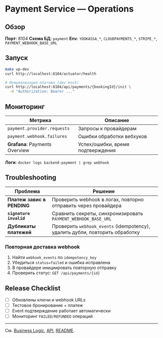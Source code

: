 # Payment Service — Operations

## Обзор

**Порт**: 8104
**Схема БД**: `payment`
**Env**: `YOOKASSA_*`, `CLOUDPAYMENTS_*`, `STRIPE_*`, `PAYMENT_WEBHOOK_BASE_URL`

## Запуск

```bash
make up-dev
curl http://localhost:8104/actuator/health

# Инициализация платежа (dev mock)
curl http://localhost:8104/api/payments/{bookingId}/init \
  -H "Authorization: Bearer ..."
```

## Мониторинг

| Метрика | Описание |
|---------|----------|
| `payment.provider.requests` | Запросы к провайдерам |
| `payment.webhook.failures` | Ошибки обработки вебхуков |
| **Grafana**: Payments Overview | Успех/ошибки, время подтверждения |

**Логи**: `docker logs backend-payment | grep webhook`

## Troubleshooting

| Проблема | Решение |
|----------|---------|
| **Платеж завис в PENDING** | Проверить webhook в логах, повторно отправить через провайдера |
| **`signature invalid`** | Сравнить секреты, синхронизировать `PAYMENT_WEBHOOK_BASE_URL` |
| **Дубликаты платежей** | Проверить `webhook_events` (idempotency), удалить дубли, повторить обработку |

### Повторная доставка webhook

1. Найти `webhook_events` по `idempotency_key`
2. Убедиться `status=failed` и ошибка исправлена
3. В провайдере инициировать повторную отправку
4. Проверить статус: `GET /api/payments/{id}`

## Release Checklist

- [ ] Обновлены ключи и webhook URLs
- [ ] Тестовое бронирование + платеж
- [ ] Event подтверждение работает автоматически
- [ ] Мониторинг `FAILED/REFUNDED` операций

---

См. [Business Logic](business-logic.md), [API](api.md), [README](README.md).